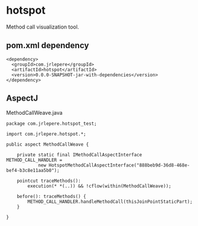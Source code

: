 # hotspot
Method call visualization tool.

## pom.xml dependency
```
<dependency>
  <groupId>com.jrlepere</groupId>
  <artifactId>hotspot</artifactId>
  <version>0.0.0-SNAPSHOT-jar-with-dependencies</version>
</dependency>
```

## AspectJ
MethodCallWeave.java
```
package com.jrlepere.hotspot_test;

import com.jrlepere.hotspot.*;

public aspect MethodCallWeave {
	
	private static final IMethodCallAspectInterface METHOD_CALL_HANDLER =
			new HotspotMethodCallAspectInterface("888beb9d-36d8-468e-bef4-b3c8e11aa5b0");
	
	pointcut traceMethods():
		execution(* *(..)) && !cflow(within(MethodCallWeave));
	
	before(): traceMethods() {
		METHOD_CALL_HANDLER.handleMethodCall(thisJoinPointStaticPart);
	}
	
}
```
